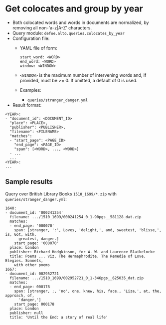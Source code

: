 # Get colocates and group by year

* Both colocated words and words in documents are normalized, by removing all non-'a-z|A-Z' characters.
* Query module: `defoe.alto.queries.colocates_by_year`
* Configuration file:
  - YAML file of form:

    ```
    start_word: <WORD>
    end_word: <WORD>
    window: <WINDOW>
    ```

  - `<WINDOW>` is the maximum number of intervening words and, if
    provided, must be >= 0. If omitted, a default of 0 is used.
  - Examples:
    - `queries/stranger_danger.yml`
* Result format:

```
<YEAR>:
- "document_id": <DOCUMENT_ID>
  "place": <PLACE>,
  "publisher": <PUBLISHER>,
  "filename": <FILENAME>
  "matches":
  - "start_page": <PAGE_ID>
    "end_page": <PAGE_ID>
    "span": [<WORD>, ..., <WORD>]
  - ...
  ...
<YEAR>:
...
```

## Sample results

Query over British Library Books `1510_1699/*.zip` with `queries/stranger_danger.yml`:

```
1640:
- document_id: '000241254'
  filename: .../1510_1699/000241254_0_1-90pgs__581128_dat.zip
  matches:
  - end_page: '000070'
    span: [stranger, ':', Loves, 'delight,', and, sweetest, 'blisse,', is, Got, with,
      greatest, danger.]
    start_page: '000070'
  place: London
  publisher: Richard Hodgkinson, for W. W. and Laurence Blaikelocke
  title: Poems ... viz. The Hermaphrodite. The Remedie of Love. Elegies. Sonnets,
    with other poems
1667:
- document_id: 002952721
  filename: .../1510_1699/002952721_0_1-346pgs__625035_dat.zip
  matches:
  - end_page: 000178
    span: [stranger, ;, 'no', one, knew, his, face., 'Liza,', at, the, approach, of,
      'danger,']
    start_page: 000178
  place: London
  publisher: null
  title: 'Until the End: a story of real life'
```
